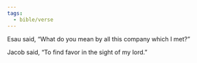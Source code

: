 ```yaml
---
tags:
  - bible/verse
---
```

Esau said, “What do you mean by all this company which I met?”

Jacob said, “To find favor in the sight of my lord.”